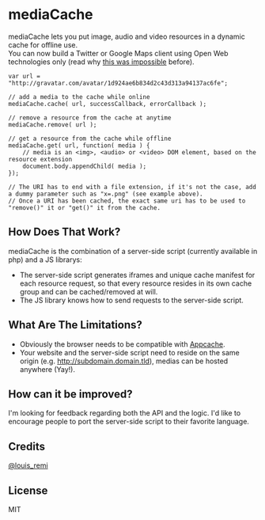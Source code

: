 mediaCache
==========

mediaCache lets you put image, audio and video resources in a dynamic cache for offline use.  
You can now build a Twitter or Google Maps client using Open Web technologies only (read why [this was impossible](http://www.louisremi.com/2011/10/07/offline-web-applications-were-not-there-yet/) before). 

    var url = "http://gravatar.com/avatar/1d924ae6b834d2c43d313a94137ac6fe";
    
    // add a media to the cache while online
    mediaCache.cache( url, successCallback, errorCallback );
    
    // remove a resource from the cache at anytime
    mediaCache.remove( url );
    
    // get a resource from the cache while offline
    mediaCache.get( url, function( media ) {
        // media is an <img>, <audio> or <video> DOM element, based on the resource extension
        document.body.appendChild( media );
    });
    
    // The URI has to end with a file extension, if it's not the case, add a dummy parameter such as "x=.png" (see example above).
    // Once a URI has been cached, the exact same uri has to be used to "remove()" it or "get()" it from the cache.

How Does That Work?
-------------------

mediaCache is the combination of a server-side script (currently available in php) and a JS librarys:

* The server-side script generates iframes and unique cache manifest for each resource request, so that every resource resides in its own cache group and can be cached/removed at will.
* The JS library knows how to send requests to the server-side script. 

What Are The Limitations?
-------------------------

* Obviously the browser needs to be compatible with [Appcache](http://www.w3.org/TR/html5/offline.html).
* Your website and the server-side script need to reside on the same origin (e.g. http://subdomain.domain.tld), medias can be hosted anywhere (Yay!).

How can it be improved?
-----------------------

I'm looking for feedback regarding both the API and the logic.
I'd like to encourage people to port the server-side script to their favorite language.

Credits
-------

[@louis_remi](http://twitter.com/louis_remi)

License
-------

MIT